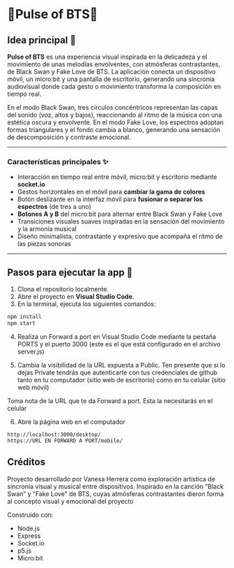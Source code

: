 # 💜Pulse of BTS💜  

## Idea principal 🎵  
**Pulse of BTS** es una experiencia visual inspirada en la delicadeza y el movimiento de unas melodías envolventes, con atmósferas contrastantes, de Black Swan y Fake Love de BTS. 
La aplicación conecta un dispositivo móvil, un micro:bit y una pantalla de escritorio, generando una sincronía audiovisual donde cada gesto o movimiento transforma la composición en tiempo real.

En el modo Black Swan, tres círculos concéntricos representan las capas del sonido (voz, altos y bajos), reaccionando al ritmo de la música con una estética oscura y envolvente.
En el modo Fake Love, los espectros adoptan formas triangulares y el fondo cambia a blanco, generando una sensación de descomposición y contraste emocional.

---

### Características principales ✨
- Interacción en tiempo real entre móvil, micro:bit y escritorio mediante **socket.io**  
- Gestos horizontales en el móvil para **cambiar la gama de colores**
- Botón deslizante en la interfaz móvil para **fusionar o separar los espectros** (de tres a uno)
- **Botones A y B** del micro:bit para alternar entre Black Swan y Fake Love
- Transiciones visuales suaves inspiradas en la sensación del movimiento y la armonía musical  
- Diseño minimalista, contrastante y expresivo que acompaña el ritmo de las piezas sonoras  

---

## Pasos para ejecutar la app 🔢

1. Clona el repositorio localmente.  
2. Abre el proyecto en **Visual Studio Code**.  
3. En la terminal, ejecuta los siguientes comandos:

```bash
npm install
npm start
```

4. Realiza un Forward a port en Visual Studio Code mediante la pestaña PORTS y el puerto 3000 (este es el que está configurado en el archivo server.js)

5. Cambia la visibilidad de la URL expuesta a Public. Ten presente que si lo dejas Private tendrás que autenticarte con tus credenciales de github tanto en tu computador (sitio web de escritorio) como en tu celular (sitio web móvil)

Toma nota de la URL que te da Forward a port. Esta la necesitarás en el celular

6. Abre la página web en el computador

```
http://localhost:3000/desktop/    
https://URL EN FORWARD A PORT/mobile/
```

## Créditos 

Proyecto desarrollado por Vanesa Herrera como exploración artística de sincronía visual y musical entre dispositivos.
Inspirado en la canción “Black Swan” y "Fake Love" de BTS, cuyas atmósferas contrastantes dieron forma al concepto visual y emocional del proyecto

Construido con:
- Node.js
- Express
- Socket.io
- p5.js
- Micro:bit